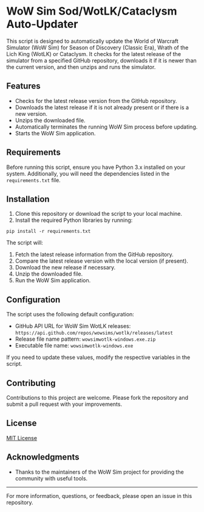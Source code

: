 # WoW Sim Sod/WotLK/Cataclysm Auto-Updater

This script is designed to automatically update the World of Warcraft Simulator (WoW Sim) for Season of Discovery (Classic Era), Wrath of the Lich King (WotLK) or Cataclysm. It checks for the latest release of the simulator from a specified GitHub repository, downloads it if it is newer than the current version, and then unzips and runs the simulator.

## Features

- Checks for the latest release version from the GitHub repository.
- Downloads the latest release if it is not already present or if there is a new version.
- Unzips the downloaded file.
- Automatically terminates the running WoW Sim process before updating.
- Starts the WoW Sim application.

## Requirements

Before running this script, ensure you have Python 3.x installed on your system. Additionally, you will need the dependencies listed in the `requirements.txt` file.

## Installation

1. Clone this repository or download the script to your local machine.
2. Install the required Python libraries by running:
```
pip install -r requirements.txt
```


The script will:

1. Fetch the latest release information from the GitHub repository.
2. Compare the latest release version with the local version (if present).
3. Download the new release if necessary.
4. Unzip the downloaded file.
5. Run the WoW Sim application.

## Configuration

The script uses the following default configuration:

- GitHub API URL for WoW Sim WotLK releases: `https://api.github.com/repos/wowsims/wotlk/releases/latest`
- Release file name pattern: `wowsimwotlk-windows.exe.zip`
- Executable file name: `wowsimwotlk-windows.exe`

If you need to update these values, modify the respective variables in the script.

## Contributing

Contributions to this project are welcome. Please fork the repository and submit a pull request with your improvements.

## License

[MIT License](LICENSE)


## Acknowledgments

- Thanks to the maintainers of the WoW Sim project for providing the community with useful tools.

---

For more information, questions, or feedback, please open an issue in this repository.

